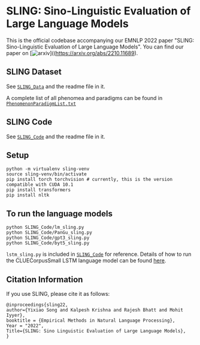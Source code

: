 # SLING: Sino-Linguistic Evaluation of Large Language Models

This is the official codebase accompanying our EMNLP 2022 paper "SLING: Sino-Linguistic Evaluation of Large Language Models". You can find our paper on [![arxiv](https://img.shields.io/badge/arXiv-2205.09726-b31b1b.svg)]((https://arxiv.org/abs/2210.11689).

## SLING Dataset

See [`SLING_Data`](SLING_Data) and the readme file in it.

A complete list of all phenomea and paradigms can be found in [`PhenomenonParadigmList.txt`](PhenomenonParadigmList.txt)

## SLING Code

See [`SLING_Code`](SLING_Code) and the readme file in it.

## Setup

```
python -m virtualenv sling-venv
source sling-venv/bin/activate
pip install torch torchvision # currently, this is the version compatible with CUDA 10.1
pip install transformers
pip install nltk
```

## To run the language models

```
python SLING_Code/lm_sling.py
python SLING_Code/PanGu_sling.py
python SLING_Code/gpt3_sling.py
python SLING_Code/byt5_sling.py
```

`lstm_sling.py` is included in [`SLING_Code`](SLING_Code) for reference. Details of how to run the CLUECorpusSmall LSTM language model can be found [here](https://github.com/dbiir/UER-py/wiki/Modelzoo).

## Citation Information

If you use SLING, please cite it as follows:

```
@inproceedings{sling22,
author={Yixiao Song and Kalpesh Krishna and Rajesh Bhatt and Mohit Iyyer},
booktitle = {Empirical Methods in Natural Language Processing},
Year = "2022",
Title={SLING: Sino Linguistic Evaluation of Large Language Models},
}
```
